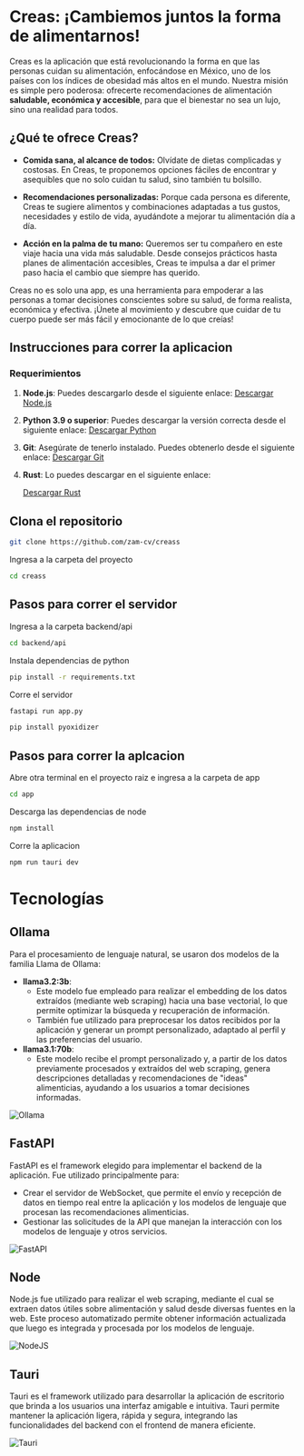 # Creas: ¡Cambiemos juntos la forma de alimentarnos!

Creas es la aplicación que está revolucionando la forma en que las personas cuidan su alimentación, enfocándose en México, uno de los países con los índices de obesidad más altos en el mundo. Nuestra misión es simple pero poderosa: ofrecerte recomendaciones de alimentación **saludable, económica y accesible**, para que el bienestar no sea un lujo, sino una realidad para todos.

## ¿Qué te ofrece Creas?

- **Comida sana, al alcance de todos:** Olvídate de dietas complicadas y costosas. En Creas, te proponemos opciones fáciles de encontrar y asequibles que no solo cuidan tu salud, sino también tu bolsillo.

- **Recomendaciones personalizadas:** Porque cada persona es diferente, Creas te sugiere alimentos y combinaciones adaptadas a tus gustos, necesidades y estilo de vida, ayudándote a mejorar tu alimentación día a día.

- **Acción en la palma de tu mano:**     Queremos ser tu compañero en este viaje hacia una vida más saludable. Desde consejos prácticos hasta planes de alimentación accesibles, Creas te impulsa a dar el primer paso hacia el cambio que siempre has querido.

Creas no es solo una app, es una herramienta para empoderar a las personas a tomar decisiones conscientes sobre su salud, de forma realista, económica y efectiva. ¡Únete al movimiento y descubre que cuidar de tu cuerpo puede ser más fácil y emocionante de lo que creías!


## Instrucciones para correr la aplicacion

### Requerimientos

1. **Node.js**: Puedes descargarlo desde el siguiente enlace:
   [Descargar Node.js](https://nodejs.org/en/download/package-manager)

2. **Python 3.9 o superior**: Puedes descargar la versión correcta desde el siguiente enlace:
   [Descargar Python](https://www.python.org/downloads/)

3. **Git**: Asegúrate de tenerlo instalado. Puedes obtenerlo desde el siguiente enlace:
   [Descargar Git](https://git-scm.com/downloads)

4. **Rust**: Lo puedes descargar en el siguiente enlace:

    [Descargar Rust](https://www.rust-lang.org/tools/install)


## Clona el repositorio 

```bash
git clone https://github.com/zam-cv/creass
```

Ingresa a la carpeta del proyecto


```bash
cd creass
```

## Pasos para correr el servidor

Ingresa a la carpeta backend/api

```bash
cd backend/api
```

Instala dependencias de python


```bash
pip install -r requirements.txt
```

Corre el servidor


```bash
fastapi run app.py
```

```bash
pip install pyoxidizer
```

## Pasos para correr la aplcacion

Abre otra terminal en el proyecto raiz e ingresa a la carpeta de app


```bash
cd app
```

Descarga las dependencias de node

```bash
npm install
```

Corre la aplicacion

```bash
npm run tauri dev
```

# Tecnologías
## Ollama
Para el procesamiento de lenguaje natural, se usaron dos modelos de la familia Llama de Ollama:  

* **llama3.2:3b**:  
   * Este modelo fue empleado para realizar el embedding de los datos extraídos (mediante web scraping) hacia una base vectorial, lo que permite optimizar la búsqueda y recuperación de información.  
   * También fue utilizado para preprocesar los datos recibidos por la aplicación y generar un prompt personalizado, adaptado al perfil y las preferencias del usuario.  
* **llama3.1:70b**:  
   * Este modelo recibe el prompt personalizado y, a partir de los datos previamente procesados y extraídos del web scraping, genera descripciones detalladas y recomendaciones de "ideas" alimenticias, ayudando a los usuarios a tomar decisiones informadas.  

![Ollama](assets/42f6b28d-9117-48cd-ac0d-44baaf5c178e.png)

## FastAPI
FastAPI es el framework elegido para implementar el backend de la aplicación. Fue utilizado principalmente para:

* Crear el servidor de WebSocket, que permite el envío y recepción de datos en tiempo real entre la aplicación y los modelos de lenguaje que procesan las recomendaciones alimenticias.  
* Gestionar las solicitudes de la API que manejan la interacción con los modelos de lenguaje y otros servicios.  

![FastAPI](assets/logo-teal.png)

## Node
Node.js fue utilizado para realizar el web scraping, mediante el cual se extraen datos útiles sobre alimentación y salud desde diversas fuentes en la web. Este proceso automatizado permite obtener información actualizada que luego es integrada y procesada por los modelos de lenguaje.  

![NodeJS](assets/node-js-icon-454x512-nztofx17.png)

## Tauri
Tauri es el framework utilizado para desarrollar la aplicación de escritorio que brinda a los usuarios una interfaz amigable e intuitiva. Tauri permite mantener la aplicación ligera, rápida y segura, integrando las funcionalidades del backend con el frontend de manera eficiente.

![Tauri](assets/tauri-1.svg)